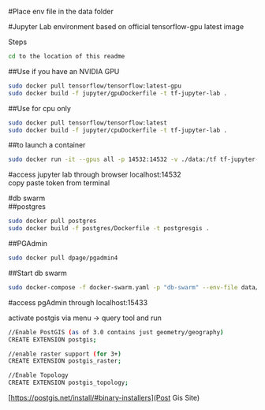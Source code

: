 #Place env file in the data folder


#Jupyter Lab environment based on official tensorflow-gpu latest image  
  
Steps  
  
``` bash  
cd to the location of this readme  
```  
  
##Use if you have an NVIDIA GPU
``` bash  
sudo docker pull tensorflow/tensorflow:latest-gpu  
sudo docker build -f jupyter/gpuDockerfile -t tf-jupyter-lab .  
```  
  
##Use for cpu only
``` bash  
sudo docker pull tensorflow/tensorflow:latest  
sudo docker build -f jupyter/cpuDockerfile -t tf-jupyter-lab .  
```  
  
##to launch a container
``` bash  
sudo docker run -it --gpus all -p 14532:14532 -v ./data:/tf tf-jupyter-lab  
```  
  
#access jupyter lab through browser localhost:14532   
copy paste token from terminal  



#db swarm  
##postgres
``` bash  
sudo docker pull postgres  
sudo docker build -f postgres/Dockerfile -t postgresgis .  
```  

##PGAdmin  
``` bash  
sudo docker pull dpage/pgadmin4  
```  

##Start db swarm
``` bash  
sudo docker-compose -f docker-swarm.yaml -p "db-swarm" --env-file data/.env up -d  
```  

#access pgAdmin through localhost:15433

activate postgis via menu -> query tool and run
``` bash  
//Enable PostGIS (as of 3.0 contains just geometry/geography)
CREATE EXTENSION postgis;

//enable raster support (for 3+)
CREATE EXTENSION postgis_raster;

//Enable Topology
CREATE EXTENSION postgis_topology;
```
[https://postgis.net/install/#binary-installers](Post Gis Site)